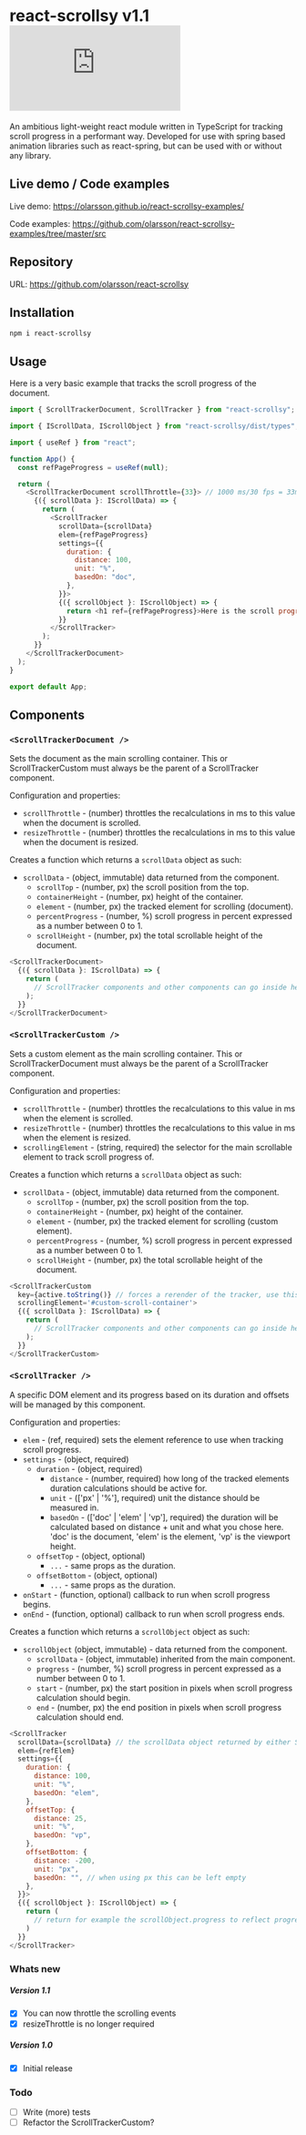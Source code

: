 # react-scrollsy v1.1 ![](https://img.badgesize.io/olarsson/react-scrollsy/master/dist/react-scrollsy.es.js)

An ambitious light-weight react module written in TypeScript for tracking scroll progress in a performant way. Developed for use with spring based animation libraries such as react-spring, but can be used with or without any library.

## Live demo / Code examples

Live demo: https://olarsson.github.io/react-scrollsy-examples/

Code examples: https://github.com/olarsson/react-scrollsy-examples/tree/master/src

## Repository

URL: https://github.com/olarsson/react-scrollsy

## Installation

    npm i react-scrollsy

## Usage

Here is a very basic example that tracks the scroll progress of the document.

```js
import { ScrollTrackerDocument, ScrollTracker } from "react-scrollsy";

import { IScrollData, IScrollObject } from "react-scrollsy/dist/types";

import { useRef } from "react";

function App() {
  const refPageProgress = useRef(null);

  return (
    <ScrollTrackerDocument scrollThrottle={33}> // 1000 ms/30 fps = 33ms, limits the triggered events to 30 fps, optional
      {({ scrollData }: IScrollData) => {
        return (
          <ScrollTracker
            scrollData={scrollData}
            elem={refPageProgress}
            settings={{
              duration: {
                distance: 100,
                unit: "%",
                basedOn: "doc",
              },
            }}>
            {({ scrollObject }: IScrollObject) => {
              return <h1 ref={refPageProgress}>Here is the scroll progress: {scrollObject.progress}</h1>;
            }}
          </ScrollTracker>
        );
      }}
    </ScrollTrackerDocument>
  );
}

export default App;
```

## Components

### `<ScrollTrackerDocument />`

Sets the document as the main scrolling container.
This or ScrollTrackerCustom must always be the parent of a ScrollTracker component.

Configuration and properties:

- `scrollThrottle` - (number) throttles the recalculations in ms to this value when the document is scrolled.
- `resizeThrottle` - (number) throttles the recalculations in ms to this value when the document is resized.

Creates a function which returns a `scrollData` object as such:

- `scrollData` - (object, immutable) data returned from the component.
  - `scrollTop` - (number, px) the scroll position from the top.
  - `containerHeight` - (number, px) height of the container.
  - `element` - (number, px) the tracked element for scrolling (document).
  - `percentProgress` - (number, %) scroll progress in percent expressed as a number between 0 to 1.
  - `scrollHeight` - (number, px) the total scrollable height of the document.

```js
<ScrollTrackerDocument>
  {({ scrollData }: IScrollData) => {
    return (
      // ScrollTracker components and other components can go inside here
    );
  }}
</ScrollTrackerDocument>
```

### `<ScrollTrackerCustom />`

Sets a custom element as the main scrolling container.
This or ScrollTrackerDocument must always be the parent of a ScrollTracker component.

Configuration and properties:

- `scrollThrottle` - (number) throttles the recalculations to this value in ms when the element is scrolled.
- `resizeThrottle` - (number) throttles the recalculations to this value in ms when the element is resized.
- `scrollingElement` - (string, required) the selector for the main scrollable element to track scroll progress of.

Creates a function which returns a `scrollData` object as such:

- `scrollData` - (object, immutable) data returned from the component.
  - `scrollTop` - (number, px) the scroll position from the top.
  - `containerHeight` - (number, px) height of the container.
  - `element` - (number, px) the tracked element for scrolling (custom element).
  - `percentProgress` - (number, %) scroll progress in percent expressed as a number between 0 to 1.
  - `scrollHeight` - (number, px) the total scrollable height of the document.

```js
<ScrollTrackerCustom
  key={active.toString()} // forces a rerender of the tracker, use this if you for example hide the element with 'display: none'
  scrollingElement='#custom-scroll-container'>
  {({ scrollData }: IScrollData) => {
    return (
      // ScrollTracker components and other components can go inside here
    );
  }}
</ScrollTrackerCustom>
```

### `<ScrollTracker />`

A specific DOM element and its progress based on its duration and offsets will be managed by this component.

Configuration and properties:

- `elem` - (ref, required) sets the element reference to use when tracking scroll progress.
- `settings` - (object, required)
  - `duration` - (object, required)
    - `distance` - (number, required) how long of the tracked elements duration calculations should be active for.
    - `unit` - (['px' | '%'], required) unit the distance should be measured in.
    - `basedOn` - (['doc' | 'elem' | 'vp'], required) the duration will be calculated based on distance + unit and what you chose here. 'doc' is the document, 'elem' is the element, 'vp' is the viewport height.
  - `offsetTop` - (object, optional)
    - `...` - same props as the duration.
  - `offsetBottom` - (object, optional)
    - `...` - same props as the duration.
- `onStart` - (function, optional) callback to run when scroll progress begins.
- `onEnd` - (function, optional) callback to run when scroll progress ends.

Creates a function which returns a `scrollObject` object as such:

- `scrollObject` (object, immutable) - data returned from the component.
  - `scrollData` - (object, immutable) inherited from the main component.
  - `progress` - (number, %) scroll progress in percent expressed as a number between 0 to 1.
  - `start` - (number, px) the start position in pixels when scroll progress calculation should begin.
  - `end` - (number, px) the end position in pixels when scroll progress calculation should end.

```js
<ScrollTracker
  scrollData={scrollData} // the scrollData object returned by either ScrollTrackerDocument or ScrollTrackerCustom
  elem={refElem}
  settings={{
    duration: {
      distance: 100,
      unit: "%",
      basedOn: "elem",
    },
    offsetTop: {
      distance: 25,
      unit: "%",
      basedOn: "vp",
    },
    offsetBottom: {
      distance: -200,
      unit: "px",
      basedOn: "", // when using px this can be left empty
    },
  }}>
  {({ scrollObject }: IScrollObject) => {
    return (
      // return for example the scrollObject.progress to reflect progress, and any other elements/components that you wish
    )
  }}
</ScrollTracker>
```

### Whats new

##### Version 1.1
- [x] You can now throttle the scrolling events
- [x] resizeThrottle is no longer required

##### Version 1.0
- [x] Initial release

### Todo

- [ ] Write (more) tests
- [ ] Refactor the ScrollTrackerCustom?
